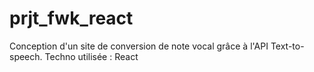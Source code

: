 # prjt_fwk_react
Conception d'un site de conversion de note vocal grâce à l'API Text-to-speech. Techno utilisée : React
